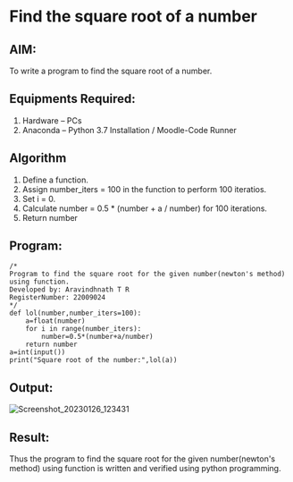 # Find the square root of a number

## AIM:
To write a program to find the square root of a number.

## Equipments Required:
1. Hardware – PCs
2. Anaconda – Python 3.7 Installation / Moodle-Code Runner

## Algorithm
1. Define a function.
2. Assign number_iters = 100 in the function to perform 100 iteratios.
3. Set i = 0.
4. Calculate  number = 0.5 * (number + a / number) for 100 iterations.
5. Return number

## Program:
```
/*
Program to find the square root for the given number(newton's method) using function.
Developed by: Aravindhnath T R 
RegisterNumber: 22009024  
*/
def lol(number,number_iters=100):
    a=float(number)
    for i in range(number_iters):
        number=0.5*(number+a/number)
    return number
a=int(input())
print("Square root of the number:",lol(a))
```
## Output:
![Screenshot_20230126_123431](https://user-images.githubusercontent.com/118790841/214659118-c29b5766-2c14-4d83-85a2-776acfa0d191.png)

## Result:
Thus the program to find the square root for the given number(newton's method) using function is written and verified using python programming.
